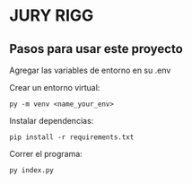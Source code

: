 # JURY RIGG

## Pasos para usar este proyecto

Agregar las variables de entorno en su .env

Crear un entorno virtual:
```
py -m venv <name_your_env>
```

Instalar dependencias:
```
pip install -r requirements.txt
```

Correr el programa:
```
py index.py
```
